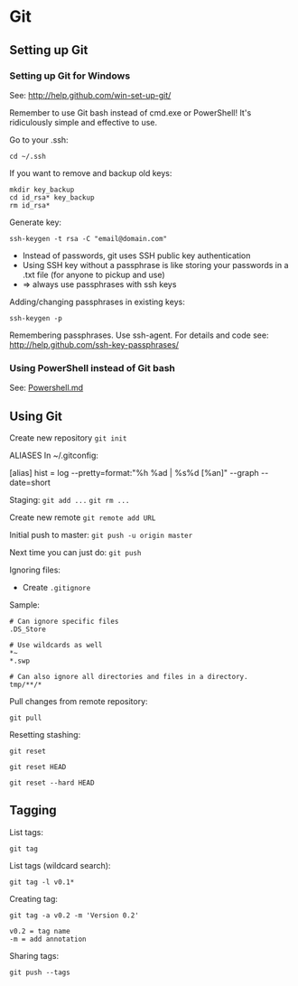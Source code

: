 # Git

## Setting up Git

### Setting up Git for Windows

See: <http://help.github.com/win-set-up-git/>

Remember to use Git bash instead of cmd.exe or PowerShell!
It's ridiculously simple and effective to use.

Go to your .ssh:

	cd ~/.ssh

If you want to remove and backup old keys:

	mkdir key_backup
	cd id_rsa* key_backup
	rm id_rsa*

Generate key:

	ssh-keygen -t rsa -C "email@domain.com"

- Instead of passwords, git uses SSH public key authentication
- Using SSH key without a passphrase is like storing your passwords in a .txt file (for anyone to pickup and use)
- => always use passphrases with ssh keys

Adding/changing passphrases in existing keys:

	ssh-keygen -p

Remembering passphrases. Use ssh-agent. For details and code see: <http://help.github.com/ssh-key-passphrases/>

### Using PowerShell instead of Git bash

See: [Powershell.md](powershell.md)

## Using Git

Create new repository
`git init`

ALIASES
In ~/.gitconfig:

[alias]
	hist = log --pretty=format:\"%h %ad | %s%d [%an]\" --graph --date=short

Staging:
`git add ...`
`git rm ...`

Create new remote
`git remote add URL`

Initial push to master:
`git push -u origin master`

Next time you can just do:
`git push`

Ignoring files:
- Create `.gitignore`

Sample:

	# Can ignore specific files
	.DS_Store

	# Use wildcards as well
	*~
	*.swp

	# Can also ignore all directories and files in a directory.
	tmp/**/* 

Pull changes from remote repository:

`git pull`

Resetting stashing:

`git reset`

`git reset HEAD`

`git reset --hard HEAD`

## Tagging

List tags:

	git tag

List tags (wildcard search):

	git tag -l v0.1*

Creating tag:

	git tag -a v0.2 -m 'Version 0.2'

	v0.2 = tag name
	-m = add annotation

Sharing tags:

	git push --tags
